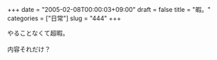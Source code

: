 +++
date = "2005-02-08T00:00:03+09:00"
draft = false
title = "暇。"
categories = ["日常"]
slug = "444"
+++

<div>やることなくて超暇。</div>
&nbsp;
<div>内容それだけ？</div>
